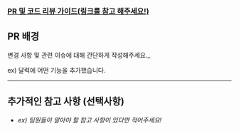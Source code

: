 ### [PR 및 코드 리뷰 가이드(링크를 참고 해주세요!)](https://www.notion.so/oreumi/Github-1f1ebaa8982b80898818d36cf748642e?pvs=4)

## PR 배경

변경 사항 및 관련 이슈에 대해 간단하게 작성해주세요.\_

ex) 달력에 어떤 기능을 추가했습니다.

---

## 추가적인 참고 사항 (선택사항)

- _ex) 팀원들이 알아야 할 참고 사항이 있다면 적어주세요!_
